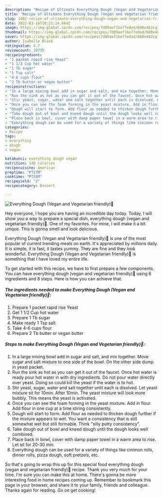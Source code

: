 ```yaml
---
description: "Recipe of Ultimate Everything Dough (Vegan and Vegetarian friendly)🍞"
title: "Recipe of Ultimate Everything Dough (Vegan and Vegetarian friendly)🍞"
slug: 1402-recipe-of-ultimate-everything-dough-vegan-and-vegetarian-friendly
date: 2022-03-16T10:22:14.664Z
image: https://img-global.cpcdn.com/recipes/7d09aef1be77edad/680x482cq70/everything-dough-vegan-and-vegetarian-friendly-recipe-main-photo.jpg
thumbnail: https://img-global.cpcdn.com/recipes/7d09aef1be77edad/680x482cq70/everything-dough-vegan-and-vegetarian-friendly-recipe-main-photo.jpg
cover: https://img-global.cpcdn.com/recipes/7d09aef1be77edad/680x482cq70/everything-dough-vegan-and-vegetarian-friendly-recipe-main-photo.jpg
author: Isabelle Black
ratingvalue: 4.7
reviewcount: 10735
recipeingredient:
- "1 packet rapid rise Yeast"
- "1 1/2 Cup hot water"
- "1 Tb sugar"
- "1 Tsp salt"
- "4-6 cups flour"
- "2 Tb butter or vegan butter"
recipeinstructions:
- "In a large mixing bowl add in sugar and salt, and mix together. Move sugar and salt mixture to one side of the bowl. On the other side dump in yeast packet."
- "Run the sink as hot as you can get it out of the faucet. Once hot water is ready pour hot water in with dry ingredients. Do not pour water directly over yeast. Doing so could kill the yeast if the water is to hot."
- "Stir yeast, sugar, water and salt together until each is disolved. Let yeast mixture sit for 10min. After 10min. The yeast mixture will look more bubbly. This means the yeast is activated."
- "Once you can see the foam forming in the yeast mixture. Add in flour. Add flour in one cup at a time stiring consistently."
- "Dough will start to form. Add flour as needed to thicken dough further if the mixture appears to wet. You want a consistency that is still somewhat wet but still formable. Think &#34;silly putty consistency&#34;."
- "Take dough out of bowl and kneed dough until the dough looks well combined."
- "Place back in bowl, cover with damp paper towel in a warm area to rise. Let sit for 20-30 min."
- "Everything dough can be used for a variety of things like cinimon rolls, dinner rolls, pizza dough, soft pretzels, etc."
categories:
- Recipe
tags:
- everything
- dough
- vegan

katakunci: everything dough vegan 
nutrition: 240 calories
recipecuisine: American
preptime: "PT27M"
cooktime: "PT55M"
recipeyield: "2"
recipecategory: Dessert

---
```



![Everything Dough (Vegan and Vegetarian friendly)🍞](https://img-global.cpcdn.com/recipes/7d09aef1be77edad/680x482cq70/everything-dough-vegan-and-vegetarian-friendly-recipe-main-photo.jpg)

Hey everyone, I hope you are having an incredible day today. Today, I will show you a way to prepare a special dish, everything dough (vegan and vegetarian friendly)🍞. One of my favorites. For mine, I will make it a bit unique. This is gonna smell and look delicious.



Everything Dough (Vegan and Vegetarian friendly)🍞 is one of the most popular of current trending meals on earth. It's appreciated by millions daily. It is simple, it is fast, it tastes yummy. They are fine and they look wonderful. Everything Dough (Vegan and Vegetarian friendly)🍞 is something that I have loved my entire life.


To get started with this recipe, we have to first prepare a few components. You can have everything dough (vegan and vegetarian friendly)🍞 using 6 ingredients and 8 steps. Here is how you can achieve that.

<!--inarticleads1-->

##### The ingredients needed to make Everything Dough (Vegan and Vegetarian friendly)🍞:

1. Prepare 1 packet rapid rise Yeast
1. Get 1 1/2 Cup hot water
1. Prepare 1 Tb sugar
1. Make ready 1 Tsp salt
1. Take 4-6 cups flour
1. Prepare 2 Tb butter or vegan butter




<!--inarticleads2-->

##### Steps to make Everything Dough (Vegan and Vegetarian friendly)🍞:

1. In a large mixing bowl add in sugar and salt, and mix together. Move sugar and salt mixture to one side of the bowl. On the other side dump in yeast packet.
1. Run the sink as hot as you can get it out of the faucet. Once hot water is ready pour hot water in with dry ingredients. Do not pour water directly over yeast. Doing so could kill the yeast if the water is to hot.
1. Stir yeast, sugar, water and salt together until each is disolved. Let yeast mixture sit for 10min. After 10min. The yeast mixture will look more bubbly. This means the yeast is activated.
1. Once you can see the foam forming in the yeast mixture. Add in flour. Add flour in one cup at a time stiring consistently.
1. Dough will start to form. Add flour as needed to thicken dough further if the mixture appears to wet. You want a consistency that is still somewhat wet but still formable. Think &#34;silly putty consistency&#34;.
1. Take dough out of bowl and kneed dough until the dough looks well combined.
1. Place back in bowl, cover with damp paper towel in a warm area to rise. Let sit for 20-30 min.
1. Everything dough can be used for a variety of things like cinimon rolls, dinner rolls, pizza dough, soft pretzels, etc.




So that's going to wrap this up for this special food everything dough (vegan and vegetarian friendly)🍞 recipe. Thank you very much for your time. I'm sure you can make this at home. There's gonna be more interesting food in home recipes coming up. Remember to bookmark this page in your browser, and share it to your family, friends and colleague. Thanks again for reading. Go on get cooking!
